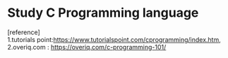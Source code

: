 # Study C Programming language

[reference]   
1.tutorials point:https://www.tutorialspoint.com/cprogramming/index.htm,   
2.overiq.com : https://overiq.com/c-programming-101/

